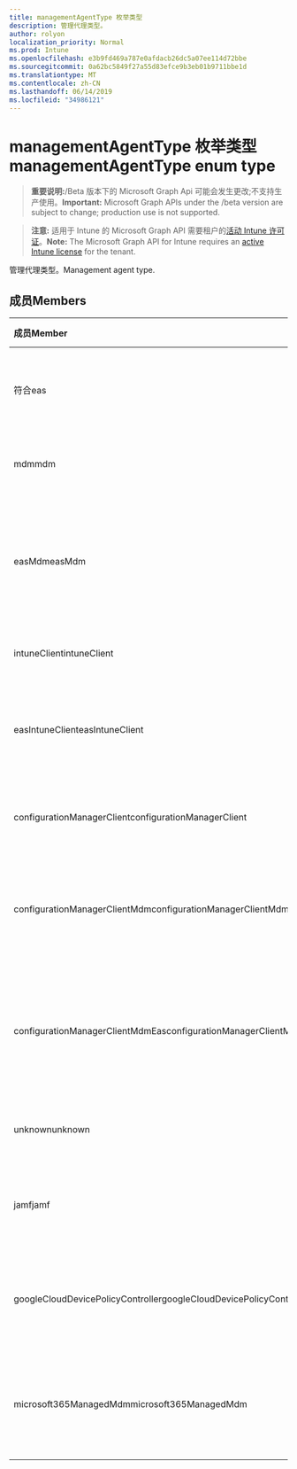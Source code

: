```yaml
---
title: managementAgentType 枚举类型
description: 管理代理类型。
author: rolyon
localization_priority: Normal
ms.prod: Intune
ms.openlocfilehash: e3b9fd469a787e0afdacb26dc5a07ee114d72bbe
ms.sourcegitcommit: 0a62bc5849f27a55d83efce9b3eb01b9711bbe1d
ms.translationtype: MT
ms.contentlocale: zh-CN
ms.lasthandoff: 06/14/2019
ms.locfileid: "34986121"
---
```

# <a name="managementagenttype-enum-type"></a><span data-ttu-id="6e760-103">managementAgentType 枚举类型</span><span class="sxs-lookup"><span data-stu-id="6e760-103">managementAgentType enum type</span></span>

> <span data-ttu-id="6e760-104">**重要说明:**/Beta 版本下的 Microsoft Graph Api 可能会发生更改;不支持生产使用。</span><span class="sxs-lookup"><span data-stu-id="6e760-104">**Important:** Microsoft Graph APIs under the /beta version are subject to change; production use is not supported.</span></span>

> <span data-ttu-id="6e760-105">**注意:** 适用于 Intune 的 Microsoft Graph API 需要租户的[活动 Intune 许可证](https://go.microsoft.com/fwlink/?linkid=839381)。</span><span class="sxs-lookup"><span data-stu-id="6e760-105">**Note:** The Microsoft Graph API for Intune requires an [active Intune license](https://go.microsoft.com/fwlink/?linkid=839381) for the tenant.</span></span>

<span data-ttu-id="6e760-106">管理代理类型。</span><span class="sxs-lookup"><span data-stu-id="6e760-106">Management agent type.</span></span>

## <a name="members"></a><span data-ttu-id="6e760-107">成员</span><span class="sxs-lookup"><span data-stu-id="6e760-107">Members</span></span>
|<span data-ttu-id="6e760-108">成员</span><span class="sxs-lookup"><span data-stu-id="6e760-108">Member</span></span>|<span data-ttu-id="6e760-109">值</span><span class="sxs-lookup"><span data-stu-id="6e760-109">Value</span></span>|<span data-ttu-id="6e760-110">说明</span><span class="sxs-lookup"><span data-stu-id="6e760-110">Description</span></span>|
|:---|:---|:---|
|<span data-ttu-id="6e760-111">符合</span><span class="sxs-lookup"><span data-stu-id="6e760-111">eas</span></span>|<span data-ttu-id="6e760-112">1</span><span class="sxs-lookup"><span data-stu-id="6e760-112">1</span></span>|<span data-ttu-id="6e760-113">设备由 Exchange server 管理。</span><span class="sxs-lookup"><span data-stu-id="6e760-113">The device is managed by Exchange server.</span></span>|
|<span data-ttu-id="6e760-114">mdm</span><span class="sxs-lookup"><span data-stu-id="6e760-114">mdm</span></span>|<span data-ttu-id="6e760-115">双面</span><span class="sxs-lookup"><span data-stu-id="6e760-115">2</span></span>|<span data-ttu-id="6e760-116">设备由 Intune MDM 管理。</span><span class="sxs-lookup"><span data-stu-id="6e760-116">The device is managed by Intune MDM.</span></span>|
|<span data-ttu-id="6e760-117">easMdm</span><span class="sxs-lookup"><span data-stu-id="6e760-117">easMdm</span></span>|<span data-ttu-id="6e760-118">第三章</span><span class="sxs-lookup"><span data-stu-id="6e760-118">3</span></span>|<span data-ttu-id="6e760-119">设备由 Exchange server 和 Intune MDM 管理。</span><span class="sxs-lookup"><span data-stu-id="6e760-119">The device is managed by both Exchange server and Intune MDM.</span></span>|
|<span data-ttu-id="6e760-120">intuneClient</span><span class="sxs-lookup"><span data-stu-id="6e760-120">intuneClient</span></span>|<span data-ttu-id="6e760-121">4</span><span class="sxs-lookup"><span data-stu-id="6e760-121">4</span></span>|<span data-ttu-id="6e760-122">Intune 客户端托管。</span><span class="sxs-lookup"><span data-stu-id="6e760-122">Intune client managed.</span></span>|
|<span data-ttu-id="6e760-123">easIntuneClient</span><span class="sxs-lookup"><span data-stu-id="6e760-123">easIntuneClient</span></span>|<span data-ttu-id="6e760-124">5</span><span class="sxs-lookup"><span data-stu-id="6e760-124">5</span></span>|<span data-ttu-id="6e760-125">设备为 EAS 和 Intune 客户端双重托管。</span><span class="sxs-lookup"><span data-stu-id="6e760-125">The device is EAS and Intune client dual managed.</span></span>|
|<span data-ttu-id="6e760-126">configurationManagerClient</span><span class="sxs-lookup"><span data-stu-id="6e760-126">configurationManagerClient</span></span>|<span data-ttu-id="6e760-127">utf-8</span><span class="sxs-lookup"><span data-stu-id="6e760-127">8</span></span>|<span data-ttu-id="6e760-128">设备由配置管理器管理。</span><span class="sxs-lookup"><span data-stu-id="6e760-128">The device is managed by Configuration Manager.</span></span>|
|<span data-ttu-id="6e760-129">configurationManagerClientMdm</span><span class="sxs-lookup"><span data-stu-id="6e760-129">configurationManagerClientMdm</span></span>|<span data-ttu-id="6e760-130">10 </span><span class="sxs-lookup"><span data-stu-id="6e760-130">10</span></span>|<span data-ttu-id="6e760-131">设备由 Configuration Manager 和 MDM 管理。</span><span class="sxs-lookup"><span data-stu-id="6e760-131">The device is managed by Configuration Manager and MDM.</span></span>|
|<span data-ttu-id="6e760-132">configurationManagerClientMdmEas</span><span class="sxs-lookup"><span data-stu-id="6e760-132">configurationManagerClientMdmEas</span></span>|<span data-ttu-id="6e760-133">11x17</span><span class="sxs-lookup"><span data-stu-id="6e760-133">11</span></span>|<span data-ttu-id="6e760-134">设备由 Configuration Manager、MDM 和 Eas 管理。</span><span class="sxs-lookup"><span data-stu-id="6e760-134">The device is managed by Configuration Manager, MDM and Eas.</span></span>|
|<span data-ttu-id="6e760-135">unknown</span><span class="sxs-lookup"><span data-stu-id="6e760-135">unknown</span></span>|<span data-ttu-id="6e760-136">位</span><span class="sxs-lookup"><span data-stu-id="6e760-136">16</span></span>|<span data-ttu-id="6e760-137">未知的管理代理类型。</span><span class="sxs-lookup"><span data-stu-id="6e760-137">Unknown management agent type.</span></span>|
|<span data-ttu-id="6e760-138">jamf</span><span class="sxs-lookup"><span data-stu-id="6e760-138">jamf</span></span>|<span data-ttu-id="6e760-139">32</span><span class="sxs-lookup"><span data-stu-id="6e760-139">32</span></span>|<span data-ttu-id="6e760-140">设备属性是从 Jamf 中提取的。</span><span class="sxs-lookup"><span data-stu-id="6e760-140">The device attributes are fetched from Jamf.</span></span>|
|<span data-ttu-id="6e760-141">googleCloudDevicePolicyController</span><span class="sxs-lookup"><span data-stu-id="6e760-141">googleCloudDevicePolicyController</span></span>|<span data-ttu-id="6e760-142">64</span><span class="sxs-lookup"><span data-stu-id="6e760-142">64</span></span>|<span data-ttu-id="6e760-143">设备由 Google 的 CloudDPC 管理。</span><span class="sxs-lookup"><span data-stu-id="6e760-143">The device is managed by Google's CloudDPC.</span></span>|
|<span data-ttu-id="6e760-144">microsoft365ManagedMdm</span><span class="sxs-lookup"><span data-stu-id="6e760-144">microsoft365ManagedMdm</span></span>|<span data-ttu-id="6e760-145">258</span><span class="sxs-lookup"><span data-stu-id="6e760-145">258</span></span>|<span data-ttu-id="6e760-146">此设备由 Microsoft 365 到 Intune 管理。</span><span class="sxs-lookup"><span data-stu-id="6e760-146">This device is managed by Microsoft 365 through Intune.</span></span>|





